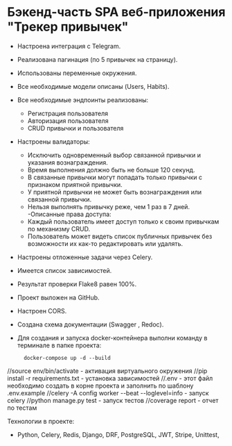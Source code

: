 # Бэкенд-часть SPA веб-приложения "Трекер привычек" # 

- Настроена интеграция с Telegram.
- Реализована пагинация (по 5 привычек на страницу).
- Использованы переменные окружения.
- Все необходимые модели описаны (Users, Habits).
- Все необходимые эндпоинты реализованы:
    - Регистрация пользователя
    - Авторизация пользователя
    - CRUD привычки и пользователя
- Настроены валидаторы:
    - Исключить одновременный выбор связанной привычки и указания вознаграждения.
    - Время выполнения должно быть не больше 120 секунд.
    - В связанные привычки могут попадать только привычки с признаком приятной привычки.
    - У приятной привычки не может быть вознаграждения или связанной привычки. 
    - Нельзя выполнять привычку реже, чем 1 раз в 7 дней.
-Описанные права доступа:
    - Каждый пользователь имеет доступ только к своим привычкам по механизму CRUD.
    - Пользователь может видеть список публичных привычек без возможности их как-то редактировать или удалять.
- Настроены отложенные задачи через Celery.
- Имеется список зависимостей.
- Результат проверки Flake8 равен 100%.
- Проект выложен на GitHub.
- Настроен CORS.
- Создана схема документации (Swagger , Redoc).


- Для создания и запуска docker-контейнера выполни команду в терминале в папке проекта:

        docker-compose up -d --build

//source env/bin/activate - активация виртуального окружения
//pip install -r requirements.txt - установка зависимостей
//.env - этот файл необходимо создать в корне проекта и заполнить по шаблону .env.example
//celery -A config worker --beat --loglevel=info - запуск celery
//python manage.py test - запуск тестов 
//coverage report - отчет по тестам

Технологии в проекте:

- Python, Celery, Redis, Django, DRF, PostgreSQL, JWT, Stripe, Unittest,
